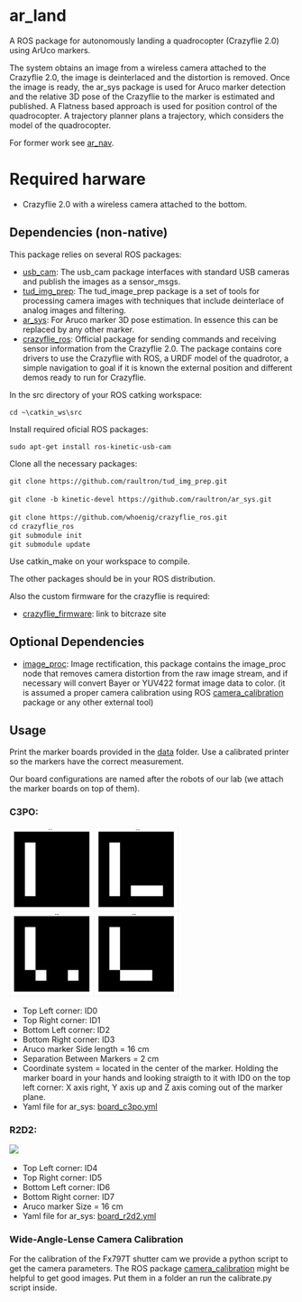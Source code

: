 # ar_land

A ROS package for autonomously landing a quadrocopter (Crazyflie 2.0) using ArUco markers.

The system obtains an image from a wireless camera attached to the Crazyflie 2.0, the image is deinterlaced and the distortion is removed. Once the image is ready, the ar_sys package is used for Aruco marker detection and the relative 3D pose of the Crazyflie to the marker is estimated and published.
A Flatness based approach is used for position control of the quadrocopter. A trajectory planner plans a trajectory, which considers the model of the quadrocopter.

For former work see [ar_nav](https://github.com/raultron/ar_nav).

# Required harware
- Crazyflie 2.0 with a wireless camera attached to the bottom.


## Dependencies (non-native)

This package relies on several ROS packages:
- [usb_cam](http://wiki.ros.org/usb_cam): The usb_cam package interfaces with standard USB cameras and publish the images as a sensor_msgs.
- [tud_img_prep](https://github.com/raultron/tud_img_prep): The tud_image_prep package is a set of tools for processing camera images with techniques that include deinterlace of analog images and filtering.
- [ar_sys](https://github.com/raultron/ar_sys): For Aruco marker 3D pose estimation. In essence this can be replaced by any other marker.
- [crazyflie_ros](https://github.com/whoenig/crazyflie_ros): Official package for sending commands and receiving sensor information from the Crazyflie 2.0.  The package
contains core drivers to use the Crazyflie with ROS, a URDF model of the quadrotor, a simple navigation to goal if it is known
the external position and different demos ready to run for Crazyflie.

In the src directory of your ROS catking workspace:
```
cd ~\catkin_ws\src
```
Install required oficial ROS packages:
```
sudo apt-get install ros-kinetic-usb-cam 
```
Clone all the necessary packages:
```
git clone https://github.com/raultron/tud_img_prep.git

git clone -b kinetic-devel https://github.com/raultron/ar_sys.git

git clone https://github.com/whoenig/crazyflie_ros.git
cd crazyflie_ros
git submodule init
git submodule update
```
Use catkin_make on your workspace to compile.

The other packages should be in your ROS distribution.

Also the custom firmware for the crazyflie is required:

- [crazyflie_firmware](https://github.com/NikHoh/crazyflie-firmware): link to bitcraze site

## Optional Dependencies

- [image_proc](http://wiki.ros.org/image_proc): Image rectification, this package contains the image_proc node that removes camera distortion from the raw image stream, and if necessary will convert Bayer or YUV422 format image data to color. (it is assumed a proper camera calibration using ROS [camera_calibration](http://wiki.ros.org/camera_calibration) package or any other external tool)


## Usage

Print the marker boards provided in the [data](data) folder. Use a calibrated printer so the markers have the correct measurement.

Our board configurations are named after the robots of our lab (we attach the marker boards on top of them).

### C3PO:

<img src="data/c3po/c3po_board.png" width=300>

- Top Left corner: ID0
- Top Right corner: ID1
- Bottom Left corner: ID2
- Bottom Right corner: ID3
- Aruco marker Side length = 16 cm
- Separation Between Markers = 2 cm
- Coordinate system = located in the center of the marker. Holding the marker board in your hands and looking straigth to it with ID0 on the top left corner: X axis right, Y axis up and Z axis coming out of the marker plane.
- Yaml file for ar_sys: [board_c3po.yml](data/board_c3po.yml)

### R2D2:

<img src="data/r2d2/r2d2_board.png" width=300>

- Top Left corner: ID4
- Top Right corner: ID5
- Bottom Left corner: ID6
- Bottom Right corner: ID7
- Aruco marker Size = 16 cm
- Yaml file for ar_sys: [board_r2d2.yml](data/board_r2d2.yml)

### Wide-Angle-Lense Camera Calibration

For the calibration of the Fx797T shutter cam we provide a python script to get the camera parameters. The ROS package [camera_calibration](http://wiki.ros.org/camera_calibration) might be helpful to get good images. Put them in a folder an run the calibrate.py script inside.
